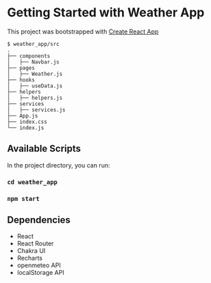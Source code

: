 # Getting Started with Weather App

This project was bootstrapped with [Create React App](https://github.com/facebook/create-react-app)

```
$ weather_app/src
.
├── components
│   ├── Navbar.js
├── pages
│   ├── Weather.js
├── hooks
│   ├── useData.js
├── helpers
│   ├── helpers.js
├── services
│   ├── services.js
├── App.js
├── index.css
└── index.js
```

## Available Scripts

In the project directory, you can run:

### `cd weather_app`

### `npm start`

## Dependencies

- React
- React Router
- Chakra UI
- Recharts
- openmeteo API
- localStorage API
